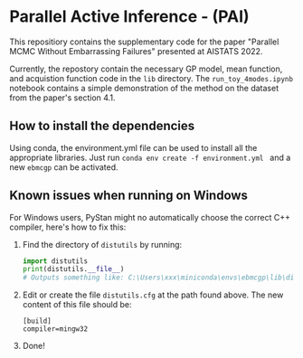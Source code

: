 # Parallel Active Inference - (PAI)

This repositiory contains the supplementary code for the paper "Parallel MCMC Without Embarrassing Failures" presented at AISTATS 2022.

Currently, the repostory contain the necessary GP model, mean function, and acquistion function code in the `lib` directory. The `run_toy_4modes.ipynb` notebook contains a simple demonstration of the method on the dataset from the paper's section 4.1.

## How to install the dependencies

Using conda, the environment.yml file can be used to install all the appropriate libraries. Just run `conda env create -f environment.yml
` and a new `ebmcgp` can be activated.

## Known issues when running on Windows

For Windows users, PyStan might no automatically choose the correct C++ compiler, here's how to fix this:
1. Find the directory of `distutils` by running:
    ```python
    import distutils
    print(distutils.__file__)
    # Outputs something like: C:\Users\xxx\miniconda\envs\ebmcgp\lib\distutils\__init__.py
   ```
2. Edit or create the file `distutils.cfg` at the path found above. The new content of this file should be:
   ```
   [build]
   compiler=mingw32
   ```
3. Done!
